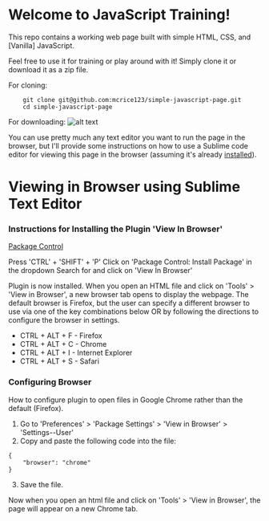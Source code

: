 # Welcome to JavaScript Training!

This repo contains a working web page built with simple HTML, CSS, and [Vanilla] JavaScript. 

Feel free to use it for training or play around with it! Simply clone it or download it as a zip file.

For cloning:

```
	git clone git@github.com:mcrice123/simple-javascript-page.git
	cd simple-javascript-page
```

For downloading:
![alt text](https://cdn.sparkfun.com/assets/learn_tutorials/1/1/DownloadZip2.jpg "How To Download")

You can use pretty much any text editor you want to run the page in the browser, but I'll provide some instructions on how to use a Sublime code editor for viewing this page in the browser (assuming it's already [installed](https://www.sublimetext.com/download)).


# Viewing in Browser using Sublime Text Editor
### Instructions for Installing the Plugin 'View In Browser'
[Package Control](https://packagecontrol.io/packages/View%20In%20Browser)

Press 'CTRL' + 'SHIFT' + 'P'
Click on 'Package Control: Install Package' in the dropdown
Search for and click on 'View In Browser'

Plugin is now installed. When you open an HTML file and click on 'Tools' > 'View in Browser', a new browser tab opens to display the webpage. The default browser is Firefox, but the user can specify a different browser to use via one of the key combinations below OR by following the directions to configure the browser in settings.
  * CTRL + ALT + F - Firefox
  * CTRL + ALT + C - Chrome
  * CTRL + ALT + I - Internet Explorer
  * CTRL + ALT + S - Safari

### Configuring Browser
How to configure plugin to open files in Google Chrome rather than the default (Firefox).
1. Go to 'Preferences' > 'Package Settings' > 'View in Browser' > 'Settings--User'
2. Copy and paste the following code into the file:
```
{
	"browser": "chrome"
}
```
3. Save the file.

Now when you open an html file and click on 'Tools' > 'View in Browser', the page will appear on a new Chrome tab.